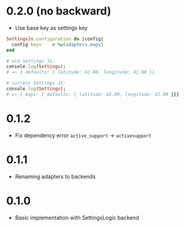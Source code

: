 # 0.2.0 (no backward)

* Use base key as settings key

```ruby
SettingsJs.configuration do |config|
  config.keys    = %w(adapters.maps)
end

# old Settings JS:
console.log(Settings);
# => { defaults: { latitude: 42.00, longitude: 41.00 }}

# current Settings JS:
console.log(Settings);
# => { maps: { defaults: { latitude: 42.00, longitude: 41.00 }}}
```

# 0.1.2

* Fix dependency error `active_support` -> `activesupport`

# 0.1.1

* Renaming adapters to backends

# 0.1.0

* Basic implementation with SettingsLogic backend

